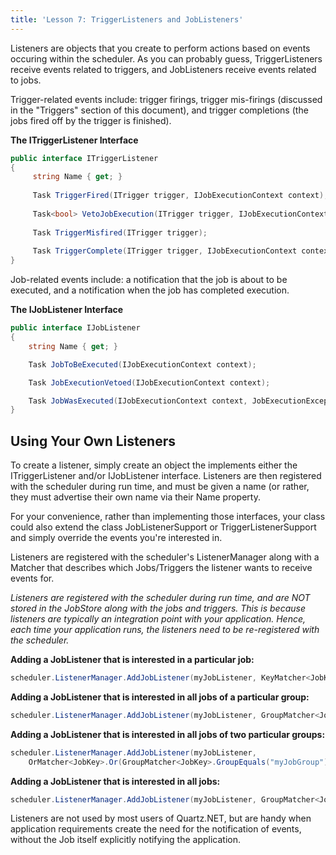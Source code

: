 ```yaml
---
title: 'Lesson 7: TriggerListeners and JobListeners'
---
```


Listeners are objects that you create to perform actions based on events occuring within the scheduler.
As you can probably guess, TriggerListeners receive events related to triggers, and JobListeners receive events related to jobs.

Trigger-related events include: trigger firings, trigger mis-firings (discussed in the "Triggers" section of this document),
and trigger completions (the jobs fired off by the trigger is finished).

__The ITriggerListener Interface__

```csharp
public interface ITriggerListener
{
	 string Name { get; }
	 
	 Task TriggerFired(ITrigger trigger, IJobExecutionContext context);
	 
	 Task<bool> VetoJobExecution(ITrigger trigger, IJobExecutionContext context);
	 
	 Task TriggerMisfired(ITrigger trigger);
	 
	 Task TriggerComplete(ITrigger trigger, IJobExecutionContext context, int triggerInstructionCode);
}
```

Job-related events include: a notification that the job is about to be executed, and a notification when the job has completed execution.

__The IJobListener Interface__

```csharp
public interface IJobListener
{
	string Name { get; }

	Task JobToBeExecuted(IJobExecutionContext context);

	Task JobExecutionVetoed(IJobExecutionContext context);

	Task JobWasExecuted(IJobExecutionContext context, JobExecutionException jobException);
} 
```

## Using Your Own Listeners

To create a listener, simply create an object the implements either the ITriggerListener and/or IJobListener interface. 
Listeners are then registered with the scheduler during run time, and must be given a name (or rather, they must advertise their own 
name via their Name property. 

For your convenience, rather than implementing those interfaces, your class could also extend the class JobListenerSupport or TriggerListenerSupport
and simply override the events you're interested in.


Listeners are registered with the scheduler's ListenerManager along with a Matcher that describes which Jobs/Triggers the listener wants to receive events for.

*Listeners are registered with the scheduler during run time, and are NOT stored in the JobStore along with the jobs and triggers. 
This is because listeners are typically an integration point with your application. 
Hence, each time your application runs, the listeners need to be re-registered with the scheduler.*


**Adding a JobListener that is interested in a particular job:**

```csharp
scheduler.ListenerManager.AddJobListener(myJobListener, KeyMatcher<JobKey>.KeyEquals(new JobKey("myJobName", "myJobGroup")));
```

**Adding a JobListener that is interested in all jobs of a particular group:**

```csharp
scheduler.ListenerManager.AddJobListener(myJobListener, GroupMatcher<JobKey>.GroupEquals("myJobGroup"));
```

**Adding a JobListener that is interested in all jobs of two particular groups:**

```csharp
scheduler.ListenerManager.AddJobListener(myJobListener,
	OrMatcher<JobKey>.Or(GroupMatcher<JobKey>.GroupEquals("myJobGroup"), GroupMatcher<JobKey>.GroupEquals("yourGroup")));
```


**Adding a JobListener that is interested in all jobs:**

```csharp
scheduler.ListenerManager.AddJobListener(myJobListener, GroupMatcher<JobKey>.AnyGroup());
```

Listeners are not used by most users of Quartz.NET, but are handy when application requirements create the need
for the notification of events, without the Job itself explicitly notifying the application.

